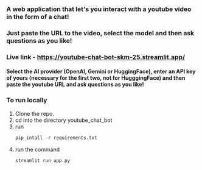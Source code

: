 ### A web application that let's you interact with a youtube video in the form of a chat!
### Just paste the URL to the video, select the model and then ask questions as you like!

### Live link - https://youtube-chat-bot-skm-25.streamlit.app/

#### Select the AI provider (OpenAI, Gemini or HuggingFace), enter an API key of yours (necessary for the first two, not for HugggingFace) and then paste the youtube URL and ask questions as you like!

### To run locally 
1. Clone the repo.
2. cd into the directory youtube_chat_bot
3. run
    ``` python
    pip intall -r requirements.txt
    ```
5. run the command
   ```python
   streamlit run app.py
   ```
